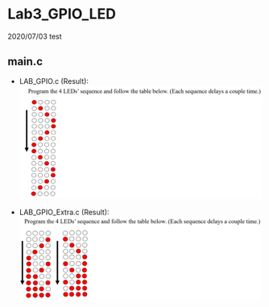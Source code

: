 # Lab3_GPIO_LED
2020/07/03 test

## main.c
   * LAB_GPIO.c (Result):
      ![Alt text](https://raw.githubusercontent.com/bill130287/Lab-of-Microcomputer-Principles-and-Applications/master/Lab3_GPIO_LED/.png/LAB_GPIO.png)
    
   * LAB_GPIO_Extra.c (Result):
      ![image](https://github.com/bill130287/Lab-of-Microcomputer-Principles-and-Applications/blob/master/Lab3_GPIO_LED/.png/LAB_GPIO_Extra.png)    
